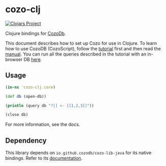 # cozo-clj

[![Clojars Project](https://img.shields.io/clojars/v/com.github.zh217/cozo-clj.svg)](https://clojars.org/com.github.zh217/cozo-clj)

Clojure bindings for [CozoDb](https://github.com/cozodb/cozo).

This document describes how to set up Cozo for use in Clojure.
To learn how to use CozoDB (CozoScript), follow
the [tutorial](https://nbviewer.org/github/cozodb/cozo-docs/blob/main/tutorial/tutorial.ipynb)
first and then read the [manual](https://cozodb.github.io/current/manual/). You can run all the queries
described in the tutorial with an in-browser DB [here](https://cozodb.github.io/wasm-demo/).

## Usage

```clojure
(in-ns 'cozo-clj.core)

(def db (open-db))

(println (query db "?[] <- [[1,2,3]]"))

(close db)
```

For more information, see the docs.

## Dependency

This library depends on `io.github.cozodb/cozo-lib-java`
for its native bindings. Refer to its [documentation](https://github.com/cozodb/cozo-lib-java).
